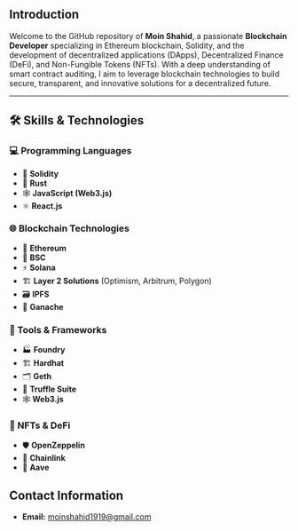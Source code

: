 ## Introduction

Welcome to the GitHub repository of **Moin Shahid**, a passionate **Blockchain Developer** specializing in Ethereum blockchain, Solidity, and the development of decentralized applications (DApps), Decentralized Finance (DeFi), and Non-Fungible Tokens (NFTs). With a deep understanding of smart contract auditing, I aim to leverage blockchain technologies to build secure, transparent, and innovative solutions for a decentralized future.

---
## 🛠️ Skills & Technologies

### 💻 Programming Languages
- 📜 **Solidity**
- 🦀 **Rust**
- 🕸️ **JavaScript (Web3.js)**
- ⚛️ **React.js**

### 🌐 Blockchain Technologies
- 🔗 **Ethereum**
- 🌉 **BSC**
- ⚡ **Solana**
- 🏗 **Layer 2 Solutions** (Optimism, Arbitrum, Polygon)
- 🗃️ **IPFS**
- 🍰 **Ganache**


### 🔄 Tools & Frameworks
- 🏭 **Foundry**
- 🏗️ **Hardhat**
- 🗂️ **Geth**
- 🧰 **Truffle Suite**
- 🕸️ **Web3.js**

### 🎨 NFTs & DeFi
- 🛡️ **OpenZeppelin**
- 🔗 **Chainlink**
- 🏦 **Aave**

## Contact Information

- **Email:** moinshahid1919@gmail.com
